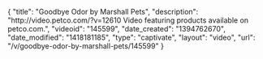 {
    "title": "Goodbye Odor by Marshall Pets",
    "description": "http:\/\/video.petco.com\/?v=12610 Video featuring products available on petco.com.",
    "videoid": "145599",
    "date_created": "1394762670",
    "date_modified": "1418181185",
    "type": "captivate",
    "layout": "video",
    "url": "\/v\/goodbye-odor-by-marshall-pets\/145599"
}